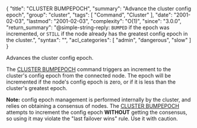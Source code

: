 {
  "title": "CLUSTER BUMPEPOCH",
  "summary": "Advance the cluster config epoch",
  "group": "cluster",
  "tags": [
    "Command",
    "Cluster"
  ],
  "date": "2001-02-03",
  "lastmod": "2001-02-03",
  "complexity": "O(1)",
  "since": "3.0.0",
  "return_summary": "@simple-string-reply: `BUMPED` if the epoch was incremented, or `STILL` if the node already has the greatest config epoch in the cluster.",
  "syntax": "",
  "acl_categories": [
    "admin",
    "dangerous",
    "slow"
  ]
}

Advances the cluster config epoch.

The [CLUSTER BUMPEPOCH](/commands/cluster-bumpepoch) command triggers an increment to the cluster's config epoch from the connected node. The epoch will be incremented if the node's config epoch is zero, or if it is less than the cluster's greatest epoch.

**Note:** config epoch management is performed internally by the cluster, and relies on obtaining a consensus of nodes. The [CLUSTER BUMPEPOCH](/commands/cluster-bumpepoch) attempts to increment the config epoch **WITHOUT** getting the consensus, so using it may violate the "last failover wins" rule. Use it with caution.

